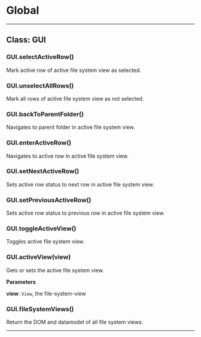 # Global





* * *

## Class: GUI


### GUI.selectActiveRow() 

Mark active row of active file system view as selected.


### GUI.unselectAllRows() 

Mark all rows of active file system view as not selected.


### GUI.backToParentFolder() 

Navigates to parent folder in active file system view.


### GUI.enterActiveRow() 

Navigates to active row in active file system view.


### GUI.setNextActiveRow() 

Sets active row status to next row in active file system view.


### GUI.setPreviousActiveRow() 

Sets active row status to previous row in active file system view.


### GUI.toggleActiveView() 

Toggles active file system view.


### GUI.activeView(view) 

Gets or sets the active file system view.

**Parameters**

**view**: `View`, the file-system-view


### GUI.fileSystemViews() 

Return the DOM and datamodel of all file system views.




* * *










